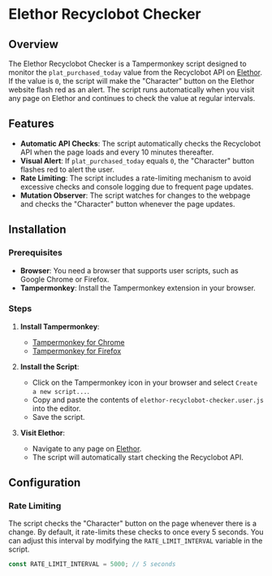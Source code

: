 # Elethor Recyclobot Checker

## Overview

The Elethor Recyclobot Checker is a Tampermonkey script designed to monitor the `plat_purchased_today` value from the Recyclobot API on [Elethor](https://elethor.com). If the value is `0`, the script will make the "Character" button on the Elethor website flash red as an alert. The script runs automatically when you visit any page on Elethor and continues to check the value at regular intervals.

## Features

- **Automatic API Checks**: The script automatically checks the Recyclobot API when the page loads and every 10 minutes thereafter.
- **Visual Alert**: If `plat_purchased_today` equals `0`, the "Character" button flashes red to alert the user.
- **Rate Limiting**: The script includes a rate-limiting mechanism to avoid excessive checks and console logging due to frequent page updates.
- **Mutation Observer**: The script watches for changes to the webpage and checks the "Character" button whenever the page updates.

## Installation

### Prerequisites

- **Browser**: You need a browser that supports user scripts, such as Google Chrome or Firefox.
- **Tampermonkey**: Install the Tampermonkey extension in your browser.

### Steps

1. **Install Tampermonkey**:
   - [Tampermonkey for Chrome](https://chrome.google.com/webstore/detail/tampermonkey/dhdgffkkebhmkfjojejmpbldmpobfkfo)
   - [Tampermonkey for Firefox](https://addons.mozilla.org/en-US/firefox/addon/tampermonkey/)

2. **Install the Script**:
   - Click on the Tampermonkey icon in your browser and select `Create a new script...`.
   - Copy and paste the contents of `elethor-recyclobot-checker.user.js` into the editor.
   - Save the script.

3. **Visit Elethor**:
   - Navigate to any page on [Elethor](https://elethor.com).
   - The script will automatically start checking the Recyclobot API.

## Configuration

### Rate Limiting

The script checks the "Character" button on the page whenever there is a change. By default, it rate-limits these checks to once every 5 seconds. You can adjust this interval by modifying the `RATE_LIMIT_INTERVAL` variable in the script.

```javascript
const RATE_LIMIT_INTERVAL = 5000; // 5 seconds
